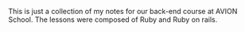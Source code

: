 This is just a collection of my notes for our back-end course at AVION School. The lessons were composed of Ruby and Ruby on rails.